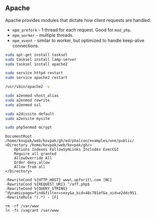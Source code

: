 Apache
-

Apache provides modules that dictate how client requests are handled:

* `mpm_prefork` - 1 thread for each request. Good for `mod_php`.
* `mpm_worker` - multiple threads.
* `mpm_event` - similar to worker, but optimized to handle keep-alive connections.

````sh
sudo apt-get install tasksel
sudo tasksel install lamp-server
sudo tasksel install apache2

sudo service httpd restart
sudo service apache2 restart

/usr/sbin/apache2 -v
````

````sh
sudo a2enmod vhost_alias
sudo a2enmod rewrite
sudo a2enmod ssl

sudo a2dissite default
sudo a2ensite mysite

sudo php5enmod mcrypt
````

````
DocumentRoot /home/kovpak/web/kovpak/gh/ed/phalcon/examples/one/public/
<Directory /home/kovpak/web/kovpak/gh/>
    Options Indexes FollowSymLinks Includes ExecCGI
    Require all granted
    AllowOverride All
    Order deny,allow
    Allow from all
</Directory>
````

````
-RewriteCond %{HTTP_HOST} www\.upforit\.com [NC]
-RewriteCond %{REQUEST_URI} ^/aff.php$
-RewriteCond %{QUERY_STRING} ^dynamicpage=find&filter=sexy&a_bid=48c701ef&a_aid=e2ddc951
-RewriteRule ^(.*) - [F]
````

````
rm -rf /var/www
ln -fs /vagrant /var/www
````
